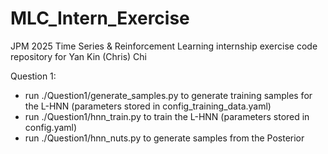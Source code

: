 # MLC_Intern_Exercise

JPM 2025 Time Series & Reinforcement Learning internship exercise code repository for Yan Kin (Chris) Chi


Question 1:
- run ./Question1/generate_samples.py to generate training samples for the L-HNN (parameters stored in config_training_data.yaml)
- run ./Question1/hnn_train.py to train the L-HNN (parameters stored in config.yaml)
- run ./Question1/hnn_nuts.py to generate samples from the Posterior
